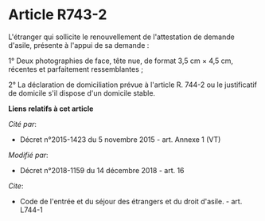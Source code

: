 # Article R743-2

L'étranger qui sollicite le renouvellement de l'attestation de demande d'asile, présente à l'appui de sa demande :

1° Deux photographies de face, tête nue, de format 3,5 cm × 4,5 cm, récentes et parfaitement ressemblantes ;

2° La déclaration de domiciliation prévue à l'article R. 744-2 ou le justificatif de domicile s'il dispose d'un domicile
stable.

**Liens relatifs à cet article**

_Cité par_:

  - Décret n°2015-1423 du 5 novembre 2015 - art. Annexe 1 (VT)

_Modifié par_:

  - Décret n°2018-1159 du 14 décembre 2018 - art. 16

_Cite_:

  - Code de l'entrée et du séjour des étrangers et du droit d'asile. - art. L744-1
